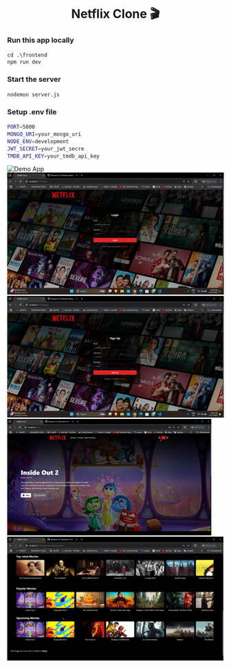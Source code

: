 <h1 align="center">Netflix Clone 🎬</h1>

### Run this app locally

```shell
cd .\frontend
npm run dev
```

### Start the server

```shell
nodemon server.js
```

### Setup .env file

```bash
PORT=5000
MONGO_URI=your_mongo_uri
NODE_ENV=development
JWT_SECRET=your_jwt_secre
TMDB_API_KEY=your_tmdb_api_key
```

![Demo App](/frontend/public/screenshot-for-readme.png)
![Demo](/frontend/public/Screenshot-Login-Page.png)
![Demo](/frontend/public/Screenshot-Signup-page.png)
![Demo](/frontend/public/Screenshot-Home-Page.png)
![Demo](/frontend/public/Screenshot-Category-page.png)



